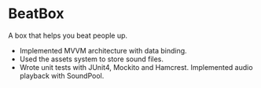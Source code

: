 # BeatBox
A box that helps you beat people up.

<ul>
  <li>Implemented MVVM architecture with data binding.</li>
  <li>Used the assets system to store sound files.</li>
  <li>Wrote unit tests with JUnit4, Mockito and Hamcrest. Implemented audio playback with SoundPool.</li>
</ul>
